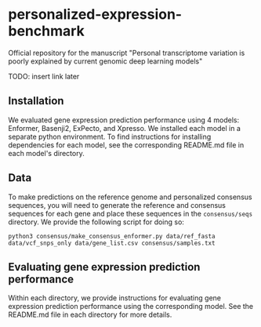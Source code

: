 # personalized-expression-benchmark
Official repository for the manuscript
"Personal transcriptome variation is poorly explained by current genomic deep learning models"

TODO: insert link later

## Installation
We evaluated gene expression prediction performance using 4 models: Enformer, Basenji2, ExPecto, and Xpresso. We installed each model in a separate python environment. To find instructions for installing dependencies for each model, see the corresponding README.md file in each model's directory.

## Data
To make predictions on the reference genome and personalized consensus sequences, you will need to generate the reference and consensus sequences for each gene and place these sequences in the `consensus/seqs` directory. We provide the following script for doing so:
```
python3 consensus/make_consensus_enformer.py data/ref_fasta data/vcf_snps_only data/gene_list.csv consensus/samples.txt
```

## Evaluating gene expression prediction performance
Within each directory, we provide instructions for evaluating gene expression prediction performance using the corresponding model. See the README.md file in each directory for more details.
